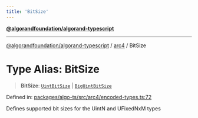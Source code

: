 ```yaml
---
title: 'BitSize'
---
```


[**@algorandfoundation/algorand-typescript**](../../README.md)

---

[@algorandfoundation/algorand-typescript](../../README.md) / [arc4](../README.md) / BitSize

# Type Alias: BitSize

> **BitSize**: [`UintBitSize`](../-internal-/type-aliases/UintBitSize.md) \| [`BigUintBitSize`](../-internal-/type-aliases/BigUintBitSize.md)

Defined in: [packages/algo-ts/src/arc4/encoded-types.ts:72](https://github.com/algorandfoundation/puya-ts/blob/main/packages/algo-ts/src/arc4/encoded-types.ts#L72)

Defines supported bit sizes for the UintN and UFixedNxM types

